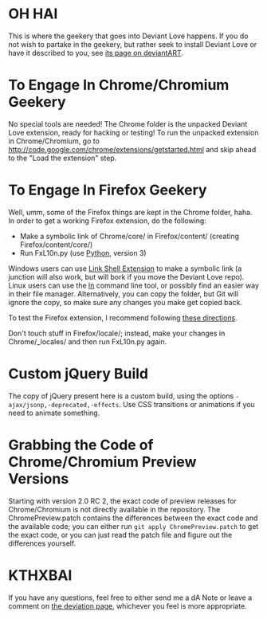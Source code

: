 # OH HAI

This is where the geekery that goes into Deviant Love happens. If you do not wish to partake in the geekery, but rather seek to install Deviant Love or have it described to you, see [its page on deviantART](http://fav.me/d2my13o).

# To Engage In Chrome/Chromium Geekery

No special tools are needed! The Chrome folder is the unpacked Deviant Love extension, ready for hacking or testing! To run the unpacked extension in Chrome/Chromium, go to http://code.google.com/chrome/extensions/getstarted.html and skip ahead to the "Load the extension" step.

# To Engage In Firefox Geekery

Well, umm, some of the Firefox things are kept in the Chrome folder, haha. In order to get a working Firefox extension, do the following:
* Make a symbolic link of Chrome/core/ in Firefox/content/ (creating Firefox/content/core/)
* Run FxL10n.py (use [Python](http://www.python.org/), version 3)

Windows users can use [Link Shell Extension](http://schinagl.priv.at/nt/hardlinkshellext/hardlinkshellext.html) to make a symbolic link (a junction will also work, but will bork if you move the Deviant Love repo). Linux users can use the [ln](http://en.wikipedia.org/wiki/Ln_(Unix)) command line tool, or possibly find an easier way in their file manager. Alternatively, you can copy the folder, but Git will ignore the copy, so make sure any changes you make get copied back.

To test the Firefox extension, I recommend following [these directions](https://developer.mozilla.org/en/Building_an_Extension#Test).

Don't touch stuff in Firefox/locale/; instead, make your changes in Chrome/_locales/ and then run FxL10n.py again.

# Custom jQuery Build

The copy of jQuery present here is a custom build, using the options `-ajax/jsonp,-deprecated,-effects`. Use CSS transitions or animations if you need to animate something.

# Grabbing the Code of Chrome/Chromium Preview Versions

Starting with version 2.0 RC 2, the exact code of preview releases for Chrome/Chromium is not directly available in the repository. The ChromePreview.patch contains the differences between the exact code and the available code; you can either run `git apply ChromePreview.patch` to get the exact code, or you can just read the patch file and figure out the differences yourself.

# KTHXBAI

If you have any questions, feel free to either send me a dA Note or leave a comment on [the deviation page](http://fav.me/d2my13o), whichever you feel is more appropriate.